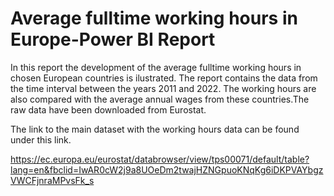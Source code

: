# Average fulltime working hours in Europe-Power BI Report

In this report the development of the average fulltime working hours in chosen European countries is ilustrated. The report contains the data from the time interval between the years 2011 and 2022. The working hours are also compared with the average annual wages from these countries.The raw data have been downloaded from Eurostat.

The link to the main dataset with the working hours data can be found under this link. 

https://ec.europa.eu/eurostat/databrowser/view/tps00071/default/table?lang=en&fbclid=IwAR0cW2j9a8UOeDm2twajHZNGpuoKNqKg6iDKPVAYbgzVWCFjnraMPvsFk_s